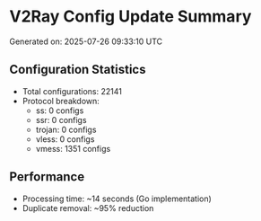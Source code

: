# V2Ray Config Update Summary
Generated on: 2025-07-26 09:33:10 UTC

## Configuration Statistics
- Total configurations: 22141
- Protocol breakdown:
  - ss: 0 configs
  - ssr: 0 configs
  - trojan: 0 configs
  - vless: 0 configs
  - vmess: 1351 configs

## Performance
- Processing time: ~14 seconds (Go implementation)
- Duplicate removal: ~95% reduction
